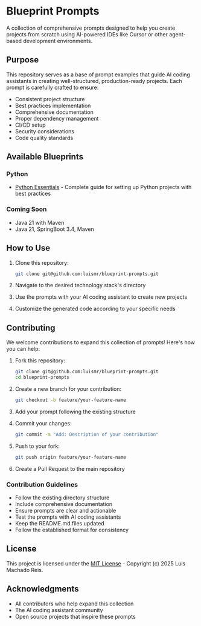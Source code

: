 # Blueprint Prompts

A collection of comprehensive prompts designed to help you create projects from scratch using AI-powered IDEs like Cursor or other agent-based development environments.

## Purpose

This repository serves as a base of prompt examples that guide AI coding assistants in creating well-structured, production-ready projects. Each prompt is carefully crafted to ensure:

- Consistent project structure
- Best practices implementation
- Comprehensive documentation
- Proper dependency management
- CI/CD setup
- Security considerations
- Code quality standards

## Available Blueprints

### Python
- [Python Essentials](python/essentials.md) - Complete guide for setting up Python projects with best practices

### Coming Soon
- Java 21 with Maven
- Java 21, SpringBoot 3.4, Maven

## How to Use

1. Clone this repository:
   ```bash
   git clone git@github.com:luismr/blueprint-prompts.git
   ```

2. Navigate to the desired technology stack's directory
3. Use the prompts with your AI coding assistant to create new projects
4. Customize the generated code according to your specific needs

## Contributing

We welcome contributions to expand this collection of prompts! Here's how you can help:

1. Fork this repository:
   ```bash
   git clone git@github.com:luismr/blueprint-prompts.git
   cd blueprint-prompts
   ```

2. Create a new branch for your contribution:
   ```bash
   git checkout -b feature/your-feature-name
   ```

3. Add your prompt following the existing structure
4. Commit your changes:
   ```bash
   git commit -m "Add: Description of your contribution"
   ```

5. Push to your fork:
   ```bash
   git push origin feature/your-feature-name
   ```

6. Create a Pull Request to the main repository

### Contribution Guidelines

- Follow the existing directory structure
- Include comprehensive documentation
- Ensure prompts are clear and actionable
- Test the prompts with AI coding assistants
- Keep the README.md files updated
- Follow the established format for consistency

## License

This project is licensed under the [MIT License](LICENSE.md) - Copyright (c) 2025 Luis Machado Reis.

## Acknowledgments

- All contributors who help expand this collection
- The AI coding assistant community
- Open source projects that inspire these prompts 